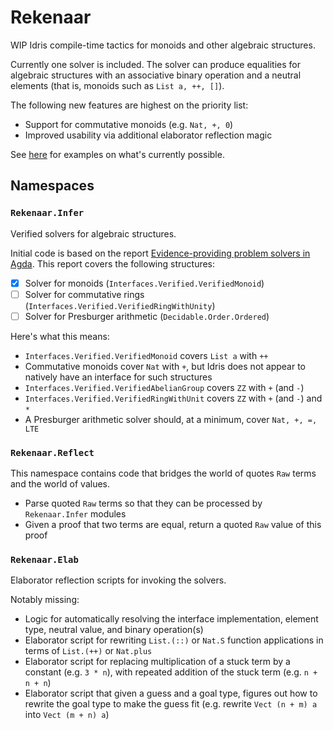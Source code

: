 # Rekenaar

WIP Idris compile-time tactics for monoids and other algebraic structures.

Currently one solver is included. The solver can produce equalities for algebraic structures with an associative binary operation and a neutral elements (that is, monoids such as `List a, ++, []`).

The following new features are highest on the priority list:

- Support for commutative monoids (e.g. `Nat, +, 0`)
- Improved usability via additional elaborator reflection magic

See [here](src/Test/Examples) for examples on what's currently possible.

## Namespaces

### `Rekenaar.Infer`

Verified solvers for algebraic structures.

Initial code is based on the report [Evidence-providing problem solvers in Agda](https://github.com/umazalakain/fyp). This report covers the following structures:

- [x] Solver for monoids (`Interfaces.Verified.VerifiedMonoid`)
- [ ] Solver for commutative rings (`Interfaces.Verified.VerifiedRingWithUnity`)
- [ ] Solver for Presburger arithmetic (`Decidable.Order.Ordered`)

Here's what this means:

- `Interfaces.Verified.VerifiedMonoid` covers `List a` with `++`
- Commutative monoids cover `Nat` with `+`, but Idris does not appear to natively have an interface for such structures
- `Interfaces.Verified.VerifiedAbelianGroup` covers `ZZ` with `+` (and `-`)
- `Interfaces.Verified.VerifiedRingWithUnit` covers `ZZ` with `+` (and `-`) and `*`
- A Presburger arithmetic solver should, at a minimum, cover `Nat, +, =, LTE`

### `Rekenaar.Reflect`

This namespace contains code that bridges the world of quotes `Raw` terms and the world of values.

- Parse quoted `Raw` terms so that they can be processed by `Rekenaar.Infer` modules
- Given a proof that two terms are equal, return a quoted `Raw` value of this proof

### `Rekenaar.Elab`

Elaborator reflection scripts for invoking the solvers.

Notably missing:

- Logic for automatically resolving the interface implementation, element type, neutral value, and binary operation(s)
- Elaborator script for rewriting `List.(::)` or `Nat.S` function applications in terms of `List.(++)` or `Nat.plus`
- Elaborator script for replacing multiplication of a stuck term by a constant (e.g. `3 * n`), with repeated addition of the stuck term (e.g. `n + n + n`)
- Elaborator script that given a guess and a goal type, figures out how to rewrite the goal type to make the guess fit (e.g. rewrite `Vect (n + m) a` into `Vect (m + n) a`)

